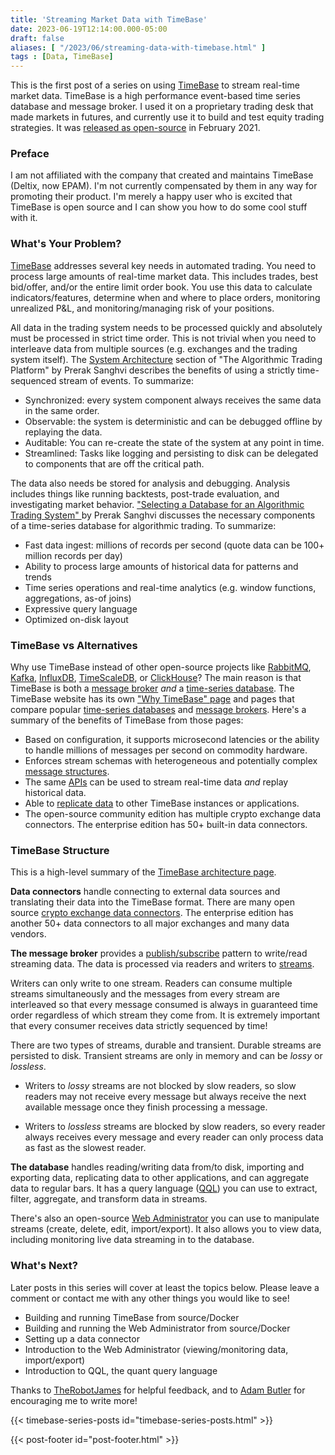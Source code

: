 ```yaml
---
title: 'Streaming Market Data with TimeBase'
date: 2023-06-19T12:14:00.000-05:00
draft: false
aliases: [ "/2023/06/streaming-data-with-timebase.html" ]
tags : [Data, TimeBase]
---
```


This is the first post of a series on using [TimeBase](https://timebase.info/) to stream real-time market data. TimeBase is a high performance event-based time series database and message broker. I used it on a proprietary trading desk that made markets in futures, and currently use it to build and test equity trading strategies. It was [released as open-source](https://github.com/finos/TimeBase-CE/) in February 2021.

### Preface

I am not affiliated with the company that created and maintains TimeBase (Deltix, now EPAM). I'm not currently compensated by them in any way for promoting their product. I'm merely a happy user who is excited that TimeBase is open source and I can show you how to do some cool stuff with it.

### What's Your Problem?

[TimeBase](https://timebase.info/) addresses several key needs in automated trading. You need to process large amounts of real-time market data. This includes trades, best bid/offer, and/or the entire limit order book. You use this data to calculate indicators/features, determine when and where to place orders, monitoring unrealized P&L, and monitoring/managing risk of your positions.

All data in the trading system needs to be processed quickly and absolutely must be processed in strict time order. This is not trivial when you need to interleave data from multiple sources (e.g. exchanges and the trading system itself).
The [System Architecture](https://medium.com/prooftrading/proof-engineering-the-algorithmic-trading-platform-b9c2f195433d#d545) section of "The Algorithmic Trading Platform" by Prerak Sanghvi describes the benefits of using a strictly time-sequenced stream of events. To summarize:
* Synchronized: every system component always receives the same data in the same order.
* Observable: the system is deterministic and can be debugged offline by replaying the data.
* Auditable: You can re-create the state of the system at any point in time.
* Streamlined: Tasks like logging and persisting to disk can be delegated to components that are off the critical path.

The data also needs be stored for analysis and debugging. Analysis includes things like running backtests, post-trade evaluation, and investigating market behavior. ["Selecting a Database for an Algorithmic Trading System"
](https://medium.com/prooftrading/selecting-a-database-for-an-algorithmic-trading-system-2d25f9648d02) by Prerak Sanghvi discusses the necessary components of a time-series database for algorithmic trading. To summarize:
* Fast data ingest: millions of records per second (quote data can be 100+ million records per day)
* Ability to process large amounts of historical data for patterns and trends
* Time series operations and real-time analytics (e.g. window functions, aggregations, as-of joins)
* Expressive query language
* Optimized on-disk layout

### TimeBase vs Alternatives

Why use TimeBase instead of other open-source projects like [RabbitMQ](https://www.rabbitmq.com/), [Kafka](https://kafka.apache.org/), [InfluxDB](https://www.influxdata.com/), [TimeScaleDB](https://www.timescale.com/), or [ClickHouse](https://clickhouse.com/)? The main reason is that TimeBase is both a [message broker](https://en.wikipedia.org/wiki/Message_broker) *and* a [time-series database](https://en.wikipedia.org/wiki/Time_series_database). The TimeBase website has its own ["Why TimeBase" page](https://timebase.info/why-timebase/) and pages that compare popular [time-series databases](https://timebase.info/why-timebase/tsdb-comparison.html) and [message brokers](https://timebase.info/why-timebase/message-brokers-comparison.html). Here's a summary of the benefits of TimeBase from those pages:

* Based on configuration, it supports microsecond latencies or the ability to handle millions of messages per second on commodity hardware.
* Enforces stream schemas with heterogeneous and potentially complex [message structures](https://kb.timebase.info/community/overview/messages).
* The same [APIs](https://kb.timebase.info/community/development/libs) can be used to stream real-time data *and* replay historical data.
* Able to [replicate data](https://kb.timebase.info/community/technology/replication/replication_intro) to other TimeBase instances or applications.
* The open-source community edition has multiple crypto exchange data connectors. The enterprise edition has 50+ built-in data connectors.

### TimeBase Structure

This is a high-level summary of the [TimeBase architecture page](https://timebase.info/architecture.html).

**Data connectors** handle connecting to external data sources and translating their data into the TimeBase format. There are many open source [crypto exchange data connectors](https://github.com/epam/TimebaseCryptoConnectors). The enterprise edition has another 50+ data connectors to all major exchanges and many data vendors.

**The message broker** provides a [publish/subscribe](https://en.wikipedia.org/wiki/Publish%E2%80%93subscribe_pattern) pattern to write/read streaming data. The data is processed via readers and writers to [streams](https://kb.timebase.info/community/overview/streams).

Writers can only write to one stream. Readers can consume multiple streams simultaneously and the messages from every stream are interleaved so that every message consumed is always in guaranteed time order regardless of which stream they come from. It is extremely important that every consumer receives data strictly sequenced by time!

There are two types of streams, durable and transient. Durable streams are persisted to disk. Transient streams are only in memory and can be *lossy* or *lossless*.
  * Writers to *lossy* streams are not blocked by slow readers, so slow readers may not receive every message but always receive the next available message once they finish processing a message.

  * Writers to *lossless* streams are blocked by slow readers, so every reader always receives every message and every reader can only process data as fast as the slowest reader.


**The database** handles reading/writing data from/to disk, importing and exporting data, replicating data to other applications, and can aggregate data to regular bars. It has a query language ([QQL](https://kb.timebase.info/community/development/qql/QQL%205.5/qql-tut-intro)) you can use to extract, filter, aggregate, and transform data in streams.

There's also an open-source [Web Administrator](https://kb.timebase.info/community/development/tools/Web%20Admin/admin_config_ce) you can use to manipulate streams (create, delete, edit, import/export). It also allows you to view data, including monitoring live data streaming in to the database.

### What's Next?

Later posts in this series will cover at least the topics below. Please leave a comment or contact me with any other things you would like to see!

* Building and running TimeBase from source/Docker
* Building and running the Web Administrator from source/Docker
* Setting up a data connector
* Introduction to the Web Administrator (viewing/monitoring data, import/export)
* Introduction to QQL, the quant query language

Thanks to [TheRobotJames](https://robotjames.com/) for helpful feedback, and to [Adam Butler](https://twitter.com/gestaltu) for encouraging me to write more!

{{< timebase-series-posts id="timebase-series-posts.html" >}}

{{< post-footer id="post-footer.html" >}}
